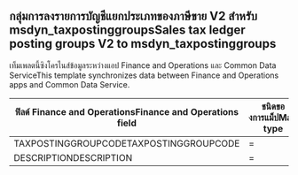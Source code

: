 ## <a name="sales-tax-ledger-posting-groups-v2-to-msdyn_taxpostinggroups"></a><span data-ttu-id="c62de-101">กลุ่มการลงรายการบัญชีแยกประเภทของภาษีขาย V2 สำหรับ msdyn_taxpostinggroups</span><span class="sxs-lookup"><span data-stu-id="c62de-101">Sales tax ledger posting groups V2 to msdyn_taxpostinggroups</span></span>

<span data-ttu-id="c62de-102">เท็มเพลตนี้ซิงโครไนส์ข้อมูลระหว่างแอป Finance and Operations และ Common Data Service</span><span class="sxs-lookup"><span data-stu-id="c62de-102">This template synchronizes data between Finance and Operations apps and Common Data Service.</span></span>

<span data-ttu-id="c62de-103">ฟิลด์ Finance and Operations</span><span class="sxs-lookup"><span data-stu-id="c62de-103">Finance and Operations field</span></span> | <span data-ttu-id="c62de-104">ชนิดของการแม็ป</span><span class="sxs-lookup"><span data-stu-id="c62de-104">Map type</span></span> | <span data-ttu-id="c62de-105">ฟิลด์ Dynamics 365 อื่นๆ</span><span class="sxs-lookup"><span data-stu-id="c62de-105">Other Dynamics 365 field</span></span> | <span data-ttu-id="c62de-106">ค่าเริ่มต้น</span><span class="sxs-lookup"><span data-stu-id="c62de-106">Default value</span></span>
---|---|---|---
<span data-ttu-id="c62de-107">TAXPOSTINGGROUPCODE</span><span class="sxs-lookup"><span data-stu-id="c62de-107">TAXPOSTINGGROUPCODE</span></span> | = | <span data-ttu-id="c62de-108">msdyn_name</span><span class="sxs-lookup"><span data-stu-id="c62de-108">msdyn_name</span></span> | 
<span data-ttu-id="c62de-109">DESCRIPTION</span><span class="sxs-lookup"><span data-stu-id="c62de-109">DESCRIPTION</span></span> | = | <span data-ttu-id="c62de-110">msdyn_description</span><span class="sxs-lookup"><span data-stu-id="c62de-110">msdyn_description</span></span> | 
